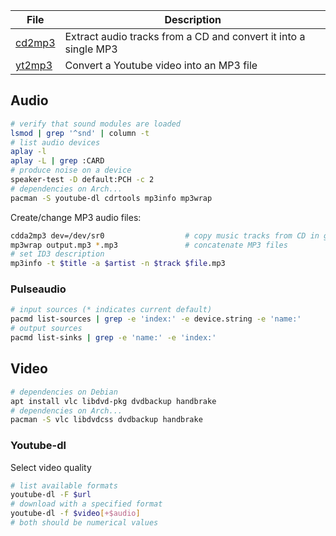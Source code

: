 File                     | Description
-------------------------|-------------------------------------
[cd2mp3][cd2mp3]         | Extract audio tracks from a CD and convert it into a single MP3
[yt2mp3][yt2mp3]         | Convert a Youtube video into an MP3 file

[cd2mp3]: ../bin/cd2mp3
[yt2mp3]: ../var/aliases/youtube.sh

## Audio

```bash
# verify that sound modules are loaded
lsmod | grep '^snd' | column -t
# list audio devices
aplay -l
aplay -L | grep :CARD
# produce noise on a device
speaker-test -D default:PCH -c 2
# dependencies on Arch...
pacman -S youtube-dl cdrtools mp3info mp3wrap
```

Create/change MP3 audio files:

```bash
cdda2mp3 dev=/dev/sr0                  # copy music tracks from CD in given drive
mp3wrap output.mp3 *.mp3               # concatenate MP3 files
# set ID3 description
mp3info -t $title -a $artist -n $track $file.mp3
```

### Pulseaudio

```bash
# input sources (* indicates current default)
pacmd list-sources | grep -e 'index:' -e device.string -e 'name:'
# output sources
pacmd list-sinks | grep -e 'name:' -e 'index:'
```


## Video

```bash
# dependencies on Debian
apt install vlc libdvd-pkg dvdbackup handbrake          
# dependencies on Arch...
pacman -S vlc libdvdcss dvdbackup handbrake
```


### Youtube-dl

Select video quality

```bash
# list available formats
youtube-dl -F $url
# download with a specified format
youtube-dl -f $video[+$audio]
# both should be numerical values
```






